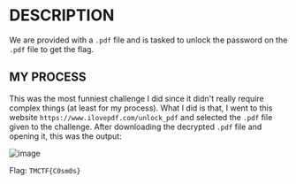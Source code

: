 # DESCRIPTION

We are provided with a `.pdf` file and is tasked to unlock the password on the `.pdf` file to get the flag.

## MY PROCESS

This was the most funniest challenge I did since it didn't really require complex things (at least for my process). What I did is that, I went to this website `https://www.ilovepdf.com/unlock_pdf` and selected the `.pdf` file given to the challenge. After downloading the decrypted `.pdf` file and opening it, this was the output:

![image](https://github.com/user-attachments/assets/26d43f9f-6f5b-441f-b7d9-b5ef7641b19c)

Flag: `TMCTF{C0sm0s}`
